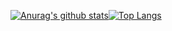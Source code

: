 [![Anurag's github stats](https://github-readme-stats.vercel.app/api?username=Ermaotie)](https://github.com/anuraghazra/github-readme-stats)[![Top Langs](https://github-readme-stats.vercel.app/api/top-langs/?username=Ermaotie)](https://github.com/anuraghazra/github-readme-stats)